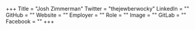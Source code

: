 +++
Title = "Josh Zimmerman"
Twitter = "thejewberwocky"
LinkedIn = ""
GitHub = ""
Website = ""
Employer = ""
Role = ""
Image = ""
GitLab = ""
Facebook = ""
+++
